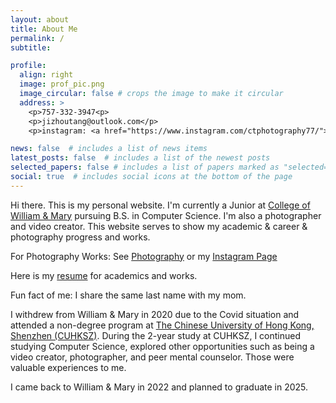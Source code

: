 ```yaml
---
layout: about
title: About Me
permalink: /
subtitle: 

profile:
  align: right
  image: prof_pic.png
  image_circular: false # crops the image to make it circular
  address: >
    <p>757-332-3947<p>
    <p>jizhoutang@outlook.com</p>
    <p>instagram: <a href="https://www.instagram.com/ctphotography77/">@ctphotography77</a></p>

news: false  # includes a list of news items
latest_posts: false  # includes a list of the newest posts
selected_papers: false # includes a list of papers marked as "selected={true}"
social: true  # includes social icons at the bottom of the page
---
```

Hi there. This is my personal website. I'm currently a Junior at <a href='https://www.wm.edu/'>College of William & Mary</a> pursuing B.S. in Computer Science. 
I'm also a photographer and video creator. 
This website serves to show my academic & career & photography progress and works.

For Photography Works: See [Photography](/photography) or  my [Instagram Page](https://www.instagram.com/ctphotography77/)

Here is my <a href="/assets/pdf/Colin_Tang_Resume.pdf" target="_blank">resume</a> for academics and works.

Fun fact of me: 
I share the same last name with my mom.

I withdrew from William & Mary in 2020 due to the Covid situation and attended a non-degree program at [The Chinese University of Hong Kong, Shenzhen (CUHKSZ)](https://www.cuhk.edu.cn/en). During the 2-year study at CUHKSZ, I continued studying Computer Science, explored other opportunities such as being a video creator, photographer, and peer mental counselor. Those were valuable experiences to me.

I came back to William & Mary in 2022 and planned to graduate in 2025.

<!-- Write your biography here. Tell the world about yourself. Link to your favorite [subreddit](http://wm.edu). You can put a picture in, too. The code is already in, just name your picture `prof_pic.jpg` and put it in the `img/` folder. -->

<!-- Put your address / P.O. box / other info right below your picture. You can also disable any of these elements by editing `profile` property of the YAML header of your `_pages/about.md`. Edit `_bibliography/papers.bib` and Jekyll will render your [publications page](/al-folio/publications/) automatically. -->

<!-- Link to your social media connections, too. This theme is set up to use [Font Awesome icons](http://fortawesome.github.io/Font-Awesome/) and [Academicons](https://jpswalsh.github.io/academicons/), like the ones below. Add your Facebook, Twitter, LinkedIn, Google Scholar, or just disable all of them. -->

